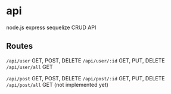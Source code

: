 # api
node.js express sequelize CRUD API

## Routes
``/api/user`` GET, POST, DELETE
``/api/user/:id`` GET, PUT, DELETE
``/api/user/all`` GET

``/api/post`` GET, POST, DELETE
``/api/post/:id`` GET, PUT, DELETE
``/api/post/all`` GET
(not implemented yet)

